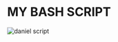 <H1> MY BASH SCRIPT </H1>

![daniel script](https://user-images.githubusercontent.com/32138488/194846479-3d2a15d8-5518-467f-ae55-7464c374d2e8.PNG)

